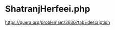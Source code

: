 # ShatranjHerfeei.php
https://quera.org/problemset/2636?tab=description
<?php
list($a, $b, $c, $d, $e, $f) = explode(" " ,readline("Enter 6 numbers: ") );
$a = (int)$a;
$b = (int)$b;
$c = (int)$c;
$d = (int)$d;
$e = (int)$e;
$f = (int)$f;
$shah = 1;
$vazir = 1;
$rokh = 2;
$fil = 2;
$asb = 2;
$sarbaz = 8;
echo $shah - $a." ";
echo $vazir - $b." ";
echo $rokh - $c." ";
echo $fil - $d." ";
echo $asb - $e." ";
echo $sarbaz - $f;
